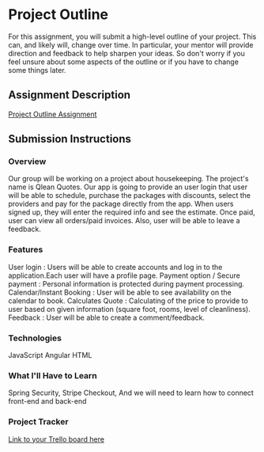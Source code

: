 # Project Outline
For this assignment, you will submit a high-level outline of your project. This can, and likely will, change over time. In particular, your mentor will provide direction and feedback to help sharpen your ideas. So don't worry if you feel unsure about some aspects of the outline or if you have to change some things later.

## Assignment Description
[Project Outline Assignment](https://education.launchcode.org/liftoff/modules/assignments/project-outline)

## Submission Instructions

### Overview
Our group will be working on a project about housekeeping. The project's name is Qlean Quotes.
 Our app is going to provide an user login that user will be able to schedule, purchase 
 the packages with discounts, select the providers and pay for the package directly from the app.
 When users signed up, they will enter the required info and see the estimate. Once paid,
 user can view all orders/paid invoices. Also, user will be able to leave a feedback.
### Features
User login : Users will be able to create accounts and log in to the application.Each user will have a profile page.
 Payment option / Secure payment : Personal information is protected during payment processing.
 Calendar/Instant Booking : User will be able to see availability on the calendar to book.
 Calculates Quote : Calculating of the price to provide to user based on given information (square foot, rooms, level of cleanliness).
 Feedback : User will be able to create a comment/feedback.
### Technologies
 JavaScript
 Angular
 HTML
### What I'll Have to Learn
 Spring Security, 
 Stripe Checkout,
 And we will need to learn how to connect front-end and back-end
### Project Tracker
[Link to your Trello board here](https://trello.com/b/69tSr3fF/qleanquotes)
